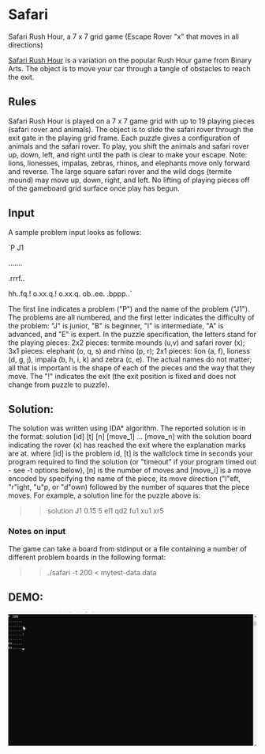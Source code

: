 # Safari
Safari Rush Hour, a 7 x 7 grid game (Escape Rover "x" that moves in all directions)

[Safari Rush Hour](https://www.thinkfun.com/products/safari-rush-hour/) is a variation on the popular Rush Hour game from Binary Arts. The object is to move your car through a tangle of obstacles to reach the exit.

## Rules
Safari Rush Hour is played on a 7 x 7 game grid with up to 19 playing pieces (safari rover and animals). The object is to slide the safari rover through the exit gate in the playing grid frame. Each puzzle gives a configuration of animals and the safari rover. To play, you shift the animals and safari rover up, down, left, and right until the path is clear to make your escape. Note: lions, lionesses, impalas, zebras, rhinos, and elephants move only forward and reverse. The large square safari rover and the wild dogs (termite mound) may move up, down, right, and left. No lifting of playing pieces off of the gameboard grid surface once play has begun.

## Input
A sample problem input looks as follows:

`P J1

.......

.rrrf..

hh..fq.!
o.xx.q.!
o.xx.q.
ob..ee.
.bppp..`

The first line indicates a problem ("P") and the name of the problem ("J1"). The problems are all numbered, and the first letter indicates the difficulty of the problem: "J" is junior, "B" is beginner, "I" is intermediate, "A" is advanced, and "E" is expert. In the puzzle specification, the letters stand for the playing pieces: 2x2 pieces: termite mounds (u,v) and safari rover (x); 3x1 pieces: elephant (o, q, s) and rhino (p, r); 2x1 pieces: lion (a, f), lioness (d, g, j), impala (b, h, i, k) and zebra (c, e). The actual names do not matter; all that is important is the shape of each of the pieces and the way that they move. The "!" indicates the exit (the exit position is fixed and does not change from puzzle to puzzle).

## Solution:

The solution was written using IDA* algorithm. The reported solution is in the format: solution [id] [t] [n] [move_1] ... [move_n] with the solution board indicating the rover (x) has reached the exit where the explanation marks are at.
where [id] is the problem id, [t] is the wallclock time in seconds your program required to find the solution (or "timeout" if your program timed out - see -t options below), [n] is the number of moves and [move_i] is a move encoded by specifying the name of the piece, its move direction ("l"eft, "r"ight, "u"p, or "d"own) followed by the number of squares that the piece moves. For example, a solution line for the puzzle above is:
>> solution J1 0.15 5 el1 qd2 fu1 xu1 xr5
       
### Notes on input

 The game can take a board from stdinput or a file containing a number of different problem boards in the following format:
 >> ./safari -t 200 < mytest-data.data
 

## DEMO:

![Safari Demo](Demo/safari-test0.gif)
